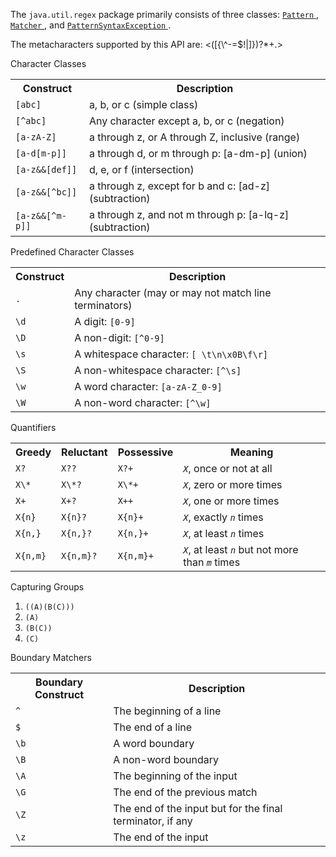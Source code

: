 <html>
  <head>
    <meta name="generator"
    content="HTML Tidy for HTML5 (experimental) for Windows https://github.com/w3c/tidy-html5/tree/c63cc39" />
    <title></title>
  </head>
  <body>
    <p>The 
    <code>java.util.regex</code> package primarily consists of three classes: 
    <a class="APILink" target="_blank" href="https://docs.oracle.com/javase/8/docs/api/java/util/regex/Pattern.html">
      <code>Pattern</code>
    </a> , 
    <a class="APILink" target="_blank" href="https://docs.oracle.com/javase/8/docs/api/java/util/regex/Matcher.html">
      <code>Matcher</code>
    </a> , and 
    <a class="APILink" target="_blank"
    href="https://docs.oracle.com/javase/8/docs/api/java/util/regex/PatternSyntaxException.html">
      <code>PatternSyntaxException</code>
    </a> .</p>
    <p>The metacharacters supported by this API are: &lt;([{\^-=$!|]})?*+.&gt;</p>
    <p>Character Classes</p>
    <table border="0" summary="regular expression constructs for the character classes">
      <tbody>
        <tr>
          <th id="h1">Construct</th>
          <th id="h2">Description</th>
        </tr>
        <tr>
          <td headers="h1">
            <code>[abc]</code>
          </td>
          <td headers="h2">a, b, or c (simple class)</td>
        </tr>
        <tr>
          <td headers="h1">
            <code>[^abc]</code>
          </td>
          <td headers="h2">Any character except a, b, or c (negation)</td>
        </tr>
        <tr>
          <td headers="h1">
            <code>[a-zA-Z]</code>
          </td>
          <td headers="h2">a through z, or A through Z, inclusive (range)</td>
        </tr>
        <tr>
          <td headers="h1">
            <code>[a-d[m-p]]</code>
          </td>
          <td headers="h2">a through d, or m through p: [a-dm-p] (union)</td>
        </tr>
        <tr>
          <td headers="h1">
            <code>[a-z&amp;&amp;[def]]</code>
          </td>
          <td headers="h2">d, e, or f (intersection)</td>
        </tr>
        <tr>
          <td headers="h1">
            <code>[a-z&amp;&amp;[^bc]]</code>
          </td>
          <td headers="h2">a through z, except for b and c: [ad-z] (subtraction)</td>
        </tr>
        <tr>
          <td headers="h1">
            <code>[a-z&amp;&amp;[^m-p]]</code>
          </td>
          <td headers="h2">a through z, and not m through p: [a-lq-z] (subtraction)</td>
        </tr>
      </tbody>
    </table>
    <p>Predefined Character Classes</p>
    <table border="0" summary="Predefined character classes">
      <tbody>
        <tr>
          <th id="h1">Construct</th>
          <th id="h2">Description</th>
        </tr>
        <tr>
          <td headers="h1">
            <code>.</code>
          </td>
          <td headers="h2">Any character (may or may not match line terminators)</td>
        </tr>
        <tr>
          <td headers="h1">
            <code>\d</code>
          </td>
          <td headers="h2">A digit: 
          <code>[0-9]</code></td>
        </tr>
        <tr>
          <td headers="h1">
            <code>\D</code>
          </td>
          <td headers="h2">A non-digit: 
          <code>[^0-9]</code></td>
        </tr>
        <tr>
          <td headers="h1">
            <code>\s</code>
          </td>
          <td headers="h2">A whitespace character: 
          <code>[ \t\n\x0B\f\r]</code></td>
        </tr>
        <tr>
          <td headers="h1">
            <code>\S</code>
          </td>
          <td headers="h2">A non-whitespace character: 
          <code>[^\s]</code></td>
        </tr>
        <tr>
          <td headers="h1">
            <code>\w</code>
          </td>
          <td headers="h2">A word character: 
          <code>[a-zA-Z_0-9]</code></td>
        </tr>
        <tr>
          <td headers="h1">
            <code>\W</code>
          </td>
          <td headers="h2">A non-word character: 
          <code>[^\w]</code></td>
        </tr>
      </tbody>
    </table>
    <p>Quantifiers</p>
    <table border="0" cellspacing="2" cellpadding="0" summary="table of greedy, reluctant, and possessive quantifiers">
      <tbody>
        <tr>
          <th id="h1">Greedy</th>
          <th id="h2">Reluctant</th>
          <th id="h3">Possessive</th>
          <th id="h4">Meaning</th>
        </tr>
        <tr>
          <td headers="h1">
            <code>X?</code>
          </td>
          <td headers="h2">
            <code>X??</code>
          </td>
          <td headers="h3">
            <code>X?+</code>
          </td>
          <td headers="h4">
          <code style="font-style: italic">X</code>, once or not at all</td>
        </tr>
        <tr>
          <td headers="h1">
            <code>X\*</code>
          </td>
          <td headers="h2"> 
            <code>X\*?</code>
          </td>
          <td headers="h3">
            <code>X\*+</code>
          </td>
          <td headers="h4">
          <code style="font-style: italic">X</code>, zero or more times</td>
        </tr>
        <tr> 
          <td headers="h1">
            <code>X+</code>
          </td>
          <td headers="h2">
            <code>X+?</code>
          </td>
          <td headers="h3">
            <code>X++</code>
          </td>
          <td headers="h4">
          <code style="font-style: italic">X</code>, one or more times</td>
        </tr>
        <tr>
          <td headers="h1">
            <code>X{n}</code>
          </td>
          <td headers="h2">
            <code>X{n}?</code>
          </td>
          <td headers="h3">
            <code>X{n}+</code>
          </td>
          <td headers="h4">
          <code style="font-style: italic">X</code>, exactly 
          <i>
            <code>n</code>
          </i> times</td>
        </tr>
        <tr>
          <td headers="h1">
            <code>X{n,}</code>
          </td>
          <td headers="h2">
            <code>X{n,}?</code>
          </td>
          <td headers="h3">
            <code>X{n,}+</code>
          </td>
          <td headers="h4">
          <code style="font-style: italic">X</code>, at least 
          <i>
            <code>n</code>
          </i> times</td>
        </tr>
        <tr>
          <td headers="h1">
            <code>X{n,m}</code>
          </td>
          <td headers="h2">
            <code>X{n,m}?</code>
          </td>
          <td headers="h3">
            <code>X{n,m}+</code>
          </td>
          <td headers="h4">
          <code style="font-style: italic">X</code>, at least 
          <i>
            <code>n</code>
          </i> but not more than 
          <i>
            <code>m</code>
          </i> times</td>
        </tr>
      </tbody>
    </table>
    <p>Capturing Groups</p>
    <ol>
      <li>
        <code>((A)(B(C)))</code>
      </li>
      <li>
        <code>(A)</code>
      </li>
      <li>
        <code>(B(C))</code>
      </li>
      <li>
        <code>(C)</code>
      </li>
    </ol>
    <p>Boundary Matchers</p>
    <table border="0" cellspacing="2" cellpadding="0" summary="a description of all boundary matchers">
      <tbody>
        <tr>
          <th id="h1">Boundary Construct</th>
          <th id="h2">Description</th>
        </tr>
        <tr>
          <td headers="h1">
            <code>^</code>
          </td>
          <td headers="h2">The beginning of a line</td>
        </tr>
        <tr>
          <td headers="h1">
            <code>$</code>
          </td>
          <td headers="h2">The end of a line</td>
        </tr>
        <tr>
          <td headers="h1">
            <code>\b</code>
          </td>
          <td headers="h2">A word boundary</td>
        </tr>
        <tr>
          <td headers="h1">
            <code>\B</code>
          </td>
          <td headers="h2">A non-word boundary</td>
        </tr>
        <tr>
          <td headers="h1">
            <code>\A</code>
          </td>
          <td headers="h2">The beginning of the input</td>
        </tr>
        <tr>
          <td headers="h1">
            <code>\G</code>
          </td>
          <td headers="h2">The end of the previous match</td>
        </tr>
        <tr>
          <td headers="h1">
            <code>\Z</code>
          </td>
          <td headers="h2">The end of the input but for the final terminator, if any</td>
        </tr>
        <tr>
          <td headers="h1">
            <code>\z</code>
          </td>
          <td headers="h2">The end of the input</td>
        </tr>
      </tbody>
    </table>
  </body>
</html>
